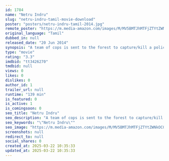```yaml
---
id: 1784
name: "Netru Indru"
slug: "netru-indru-tamil-movie-download"
poster: "posters/netru-indru-tamil-2014.jpg"
remote_poster: "https://m.media-amazon.com/images/M/MV5BMTJhMTFjZTYtZWNkOC00OWY2LTgyMDUtMDM3NDBmMmFiZjAwXkEyXkFqcGdeQXVyMTY0MDk0NjE3._V1_SX300.jpg"
original_language: "Tamil"
dubbed_in: null
released_date: "20 Jun 2014"
synopsis: "A team of cops is sent to the forest to capture/kill a police officer who has gone rogue."
type: "movie"
rating: "3.3"
imdbid: "tt3426270"
tmdbid: null
views: 0
likes: 0
dislikes: 0
author_id: 1
trailer_url: null
runtime: "139 min"
is_featured: 0
is_active: 1
is_comingsoon: 0
seo_title: "Netru Indru"
seo_description: "A team of cops is sent to the forest to capture/kill a police officer who has gone rogue."
seo_keywords: "\"Netru Indru\""
seo_image: "https://m.media-amazon.com/images/M/MV5BMTJhMTFjZTYtZWNkOC00OWY2LTgyMDUtMDM3NDBmMmFiZjAwXkEyXkFqcGdeQXVyMTY0MDk0NjE3._V1_SX300.jpg"
screenshots: null
redirect_to: null
social_shares: 0
created_at: 2025-03-22 10:35:33
updated_at: 2025-03-22 10:35:33
---
```


